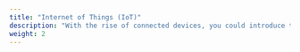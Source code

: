 ```yaml
---
title: "Internet of Things (IoT)"
description: "With the rise of connected devices, you could introduce tutorials on IoT platforms (e.g., Arduino, Raspberry Pi, Jetson Nano), communication protocols (e.g., MQTT, CoAP), and IoT application development."
weight: 2
---
```

